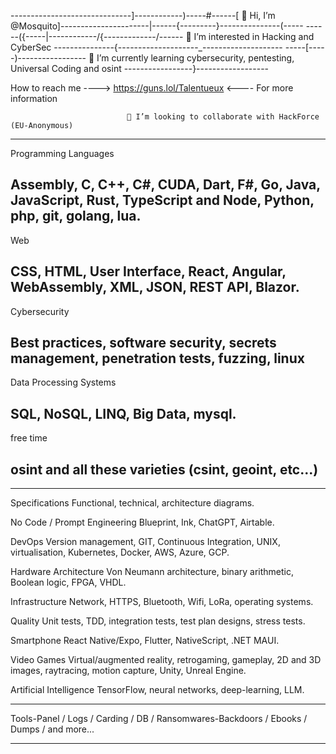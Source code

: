
------------------------------]------------)-----#------[ 👋 Hi, I’m @Mosquito]----------------------|------{---------}---------------(-----
------({-----|------\------/{-------------/------ 👀 I’m interested in Hacking and CyberSec ---------------{--------------------_---------------\-----
-----[-----)----------------- 🌱 I’m currently learning cybersecurity, pentesting, Universal Coding and osint -----------------}------------------

How to reach me ----> https://guns.lol/Talentueux <---- For more information
  
                              💞️ I’m looking to collaborate with HackForce (EU-Anonymous)
____ 

Programming Languages

Assembly, C, C++, C#, CUDA, Dart, F#, Go, Java, JavaScript, Rust, TypeScript and Node, Python, php, git, golang, lua.
--

Web

CSS, HTML, User Interface, React, Angular, WebAssembly, XML, JSON, REST API, Blazor.
--

Cybersecurity

Best practices, software security, secrets management, penetration tests, fuzzing, linux
--

Data Processing Systems

SQL, NoSQL, LINQ, Big Data, mysql.
--

free time

osint and all these varieties (csint, geoint, etc...)
--
------------------------------------------------------------------------------------------------------------------------

Specifications
Functional, technical, architecture diagrams.

No Code / Prompt Engineering
Blueprint, Ink, ChatGPT, Airtable.

DevOps
Version management, GIT, Continuous Integration, UNIX, virtualisation, Kubernetes, Docker, AWS, Azure, GCP.

Hardware Architecture
Von Neumann architecture, binary arithmetic, Boolean logic, FPGA, VHDL.

Infrastructure
Network, HTTPS, Bluetooth, Wifi, LoRa, operating systems.

Quality
Unit tests, TDD, integration tests, test plan designs, stress tests.

Smartphone
React Native/Expo, Flutter, NativeScript, .NET MAUI.

Video Games
Virtual/augmented reality, retrogaming, gameplay, 2D and 3D images, raytracing, motion capture, Unity, Unreal Engine.

Artificial Intelligence
TensorFlow, neural networks, deep-learning, LLM.
____
Tools-Panel / Logs / Carding / DB / Ransomwares-Backdoors / Ebooks / Dumps / and more...
____
